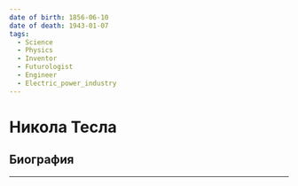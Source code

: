 ```yaml
---
date of birth: 1856-06-10
date of death: 1943-01-07
tags:
  - Science
  - Physics
  - Inventor
  - Futurologist
  - Engineer
  - Electric_power_industry
---
```

# Никола Тесла

## Биография
---
